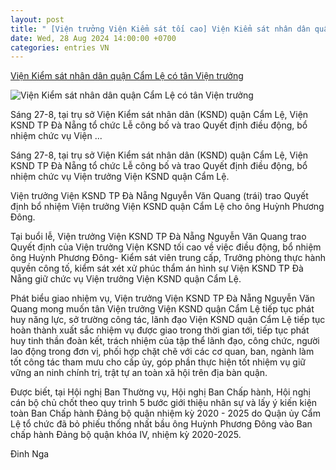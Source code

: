 ```yaml
---
layout: post
title: " [Viện trưởng Viện Kiểm sát tối cao] Viện Kiểm sát nhân dân quận Cẩm Lệ có tân Viện trưởng"
date: Wed, 28 Aug 2024 14:00:00 +0700
categories: entries VN
---
```

[Viện Kiểm sát nhân dân quận Cẩm Lệ có tân Viện trưởng](https://cadn.com.vn/vien-kiem-sat-nhan-dan-quan-cam-le-co-tan-vien-truong-post300393.html)

![Viện Kiểm sát nhân dân quận Cẩm Lệ có tân Viện trưởng](https://filesdata.cadn.com.vn/filedatacadn/media//1200/2024/8/27/a5_1.jpg)

Sáng 27-8, tại trụ sở Viện Kiểm sát nhân dân (KSND) quận Cẩm Lệ, Viện KSND TP Đà Nẵng tổ chức Lễ công bố và trao Quyết định điều động, bổ nhiệm chức vụ Viện ...

Sáng 27-8, tại trụ sở Viện Kiểm sát nhân dân (KSND) quận Cẩm Lệ, Viện KSND TP Đà Nẵng tổ chức Lễ công bố và trao Quyết định điều động, bổ nhiệm chức vụ Viện trưởng Viện KSND quận Cẩm Lệ.

Viện trưởng Viện KSND TP Đà Nẵng Nguyễn Văn Quang (trái) trao Quyết định bổ nhiệm Viện trưởng Viện KSND quận Cẩm Lệ cho ông Huỳnh Phương Đông.

Tại buổi lễ, Viện trưởng Viện KSND TP Đà Nẵng Nguyễn Văn Quang trao Quyết định của Viện trưởng Viện KSND tối cao về việc điều động, bổ nhiệm ông Huỳnh Phương Đông- Kiểm sát viên trung cấp, Trưởng phòng thực hành quyền công tố, kiểm sát xét xử phúc thẩm án hình sự Viện KSND TP Đà Nẵng giữ chức vụ Viện trưởng Viện KSND quận Cẩm Lệ.

Phát biểu giao nhiệm vụ, Viện trưởng Viện KSND TP Đà Nẵng Nguyễn Văn Quang mong muốn tân Viện trưởng Viện KSND quận Cẩm Lệ tiếp tục phát huy năng lực, sở trường công tác, lãnh đạo Viện KSND quận Cẩm Lệ tiếp tục hoàn thành xuất sắc nhiệm vụ được giao trong thời gian tới, tiếp tục phát huy tinh thần đoàn kết, trách nhiệm của tập thể lãnh đạo, công chức, người lao động trong đơn vị, phối hợp chặt chẽ với các cơ quan, ban, ngành làm tốt công tác tham mưu cho cấp ủy, góp phần thực hiện tốt nhiệm vụ giữ vững an ninh chính trị, trật tự an toàn xã hội trên địa bàn quận.

Được biết, tại Hội nghị Ban Thường vụ, Hội nghị Ban Chấp hành, Hội nghị cán bộ chủ chốt theo quy trình 5 bước giới thiệu nhân sự và lấy ý kiến kiện toàn Ban Chấp hành Đảng bộ quận nhiệm kỳ 2020 - 2025 do Quận ủy Cẩm Lệ tổ chức đã bỏ phiếu thống nhất bầu ông Huỳnh Phương Đông vào Ban chấp hành Đảng bộ quận khóa IV, nhiệm kỳ 2020-2025.

Đinh Nga

